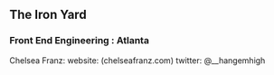 ## The Iron Yard
### Front End Engineering : Atlanta


Chelsea Franz: website: (chelseafranz.com)
twitter: @__hangemhigh

